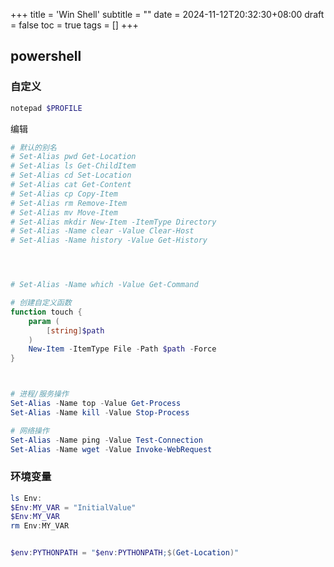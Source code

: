+++
title = 'Win Shell'
subtitle = ""
date = 2024-11-12T20:32:30+08:00
draft = false
toc = true
tags = []
+++

## powershell

### 自定义 

```powershell
notepad $PROFILE
```

编辑

```powershell
# 默认的别名
# Set-Alias pwd Get-Location
# Set-Alias ls Get-ChildItem
# Set-Alias cd Set-Location
# Set-Alias cat Get-Content
# Set-Alias cp Copy-Item
# Set-Alias rm Remove-Item
# Set-Alias mv Move-Item
# Set-Alias mkdir New-Item -ItemType Directory
# Set-Alias -Name clear -Value Clear-Host
# Set-Alias -Name history -Value Get-History




# Set-Alias -Name which -Value Get-Command

# 创建自定义函数
function touch {
    param (
        [string]$path
    )
    New-Item -ItemType File -Path $path -Force
}



# 进程/服务操作
Set-Alias -Name top -Value Get-Process
Set-Alias -Name kill -Value Stop-Process

# 网络操作
Set-Alias -Name ping -Value Test-Connection
Set-Alias -Name wget -Value Invoke-WebRequest
```

### 环境变量

```powershell
ls Env:
$Env:MY_VAR = "InitialValue"
$Env:MY_VAR
rm Env:MY_VAR


$env:PYTHONPATH = "$env:PYTHONPATH;$(Get-Location)"
```

